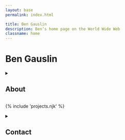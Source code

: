 ```yaml
---
layout: base
permalink: index.html

title: Ben Gauslin
description: Ben’s home page on the World Wide Web
classname: home
---
```

# Ben Gauslin

<details-plus accordion>
  <details id="about">
    <summary>
      <h2>About</h2>
    </summary>

    Hello, I’m an ex-Google engineer and former Chicago architect based in Madrid, where I am currently learning Spanish the Hard Way.
    
    This little website is home to some of the web, architecture, and music stuff I’ve made over the years. Please feel free to look around.

    <img src="images/home/selfie.jpg" alt="" class="avatar">

    <p class="hola">¡Bienvenidos y gracias por visitarme!</p>
  </details>

  {% include 'projects.njk' %}

  <details id="contact">
    <summary>
      <h2>Contact</h2>
    </summary>

    You can reach me via email, voicemail, or WhatsApp.

    {% include 'contact.njk' %}

  </details>
</details-plus>

<style>
  .hola {
    font-size: .9em;
    font-style: italic;
    text-align: center;
  }
</style>
